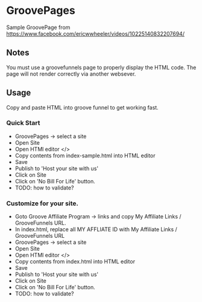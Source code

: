 # GroovePages

Sample GroovePage from https://www.facebook.com/ericwwheeler/videos/10225140832207694/

## Notes

You must use a groovefunnels page to properly display the HTML code. The page will not render correctly via another websever.

## Usage

Copy and paste HTML into groove funnel to get working fast.

### Quick Start

- GroovePages -> select a site
- Open Site
- Open HTMl editor </>
- Copy contents from index-sample.html into HTML editor
- Save
- Publish to 'Host your site with us'
- Click on Site
- Click on 'No Bill For Life' button.
- TODO: how to validate?

### Customize for your site.

- Goto Groove Affiliate Program -> links and copy My Affiliate Links / GrooveFunnels URL.
- In index.html, replace all MY AFFLIATE ID with My Affiliate Links / GrooveFunnels URL
- GroovePages -> select a site
- Open Site
- Open HTMl editor </>
- Copy contents from index.html into HTML editor
- Save
- Publish to 'Host your site with us'
- Click on Site
- Click on 'No Bill For Life' button.
- TODO: how to validate?
